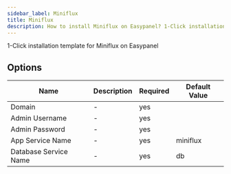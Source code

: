 ```yaml
---
sidebar_label: Miniflux
title: Miniflux
description: How to install Miniflux on Easypanel? 1-Click installation template for Miniflux on Easypanel
---
```


<!-- generated -->

1-Click installation template for Miniflux on Easypanel

## Options

Name | Description | Required | Default Value
-|-|-|-
Domain | - | yes | 
Admin Username | - | yes | 
Admin Password | - | yes | 
App Service Name | - | yes | miniflux
Database Service Name | - | yes | db
